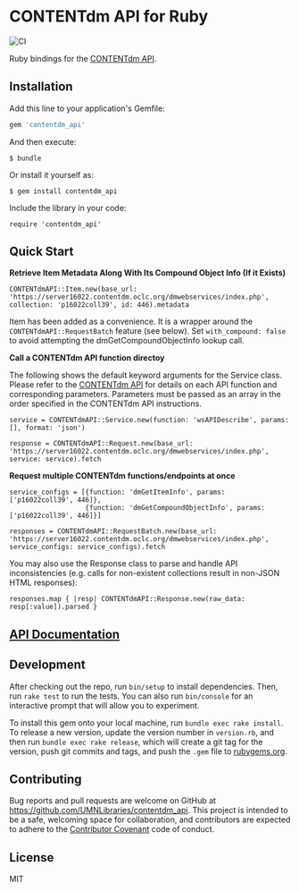 # CONTENTdm API for Ruby

![CI](https://github.com/UMNLibraries/contentdm_api/actions/workflows/ci.yml/badge.svg)

Ruby bindings for the [CONTENTdm API](https://www.oclc.org/support/services/contentdm_api/help/customizing-website-help/other-customizations/contentdm_api-api-reference.en.html).

## Installation

Add this line to your application's Gemfile:

```ruby
gem 'contentdm_api'
```

And then execute:

    $ bundle

Or install it yourself as:

    $ gem install contentdm_api

Include the library in your code:

`require 'contentdm_api'`


## Quick Start


**Retrieve Item Metadata Along With Its Compound Object Info (If it Exists)**

```
CONTENTdmAPI::Item.new(base_url: 'https://server16022.contentdm.oclc.org/dmwebservices/index.php', collection: 'p16022coll39', id: 446).metadata
```

Item has been added as a convenience. It is a wrapper around the `CONTENTdmAPI::RequestBatch` feature (see below). Set `with_compound: false` to avoid attempting the dmGetCompoundObjectInfo lookup call.

**Call a CONTENTdm API function directoy**

The following shows the default keyword arguments for the Service class. Please refer to the [CONTENTdm API](https://www.oclc.org/support/services/contentdm_api/help/customizing-website-help/other-customizations/contentdm_api-api-reference.en.html) for details on each API function and corresponding parameters. Parameters must be passed as an array in the order specified in the CONTENTdm API instructions.

```
service = CONTENTdmAPI::Service.new(function: 'wsAPIDescribe', params: [], format: 'json')

response = CONTENTdmAPI::Request.new(base_url: 'https://server16022.contentdm.oclc.org/dmwebservices/index.php', service: service).fetch
```

**Request multiple CONTENTdm functions/endpoints at once**

```
service_configs = [{function: 'dmGetItemInfo', params: ['p16022coll39', 446]},
                   {function: 'dmGetCompoundObjectInfo', params: ['p16022coll39', 446]}]

responses = CONTENTdmAPI::RequestBatch.new(base_url: 'https://server16022.contentdm.oclc.org/dmwebservices/index.php', service_configs: service_configs).fetch
```

You may also use the Response class to parse and handle API inconsistencies (e.g. calls for non-existent collections result in non-JSON HTML responses):

```
responses.map { |resp| CONTENTdmAPI::Response.new(raw_data: resp[:value]).parsed }
```

## [API Documentation](http://www.rubydoc.info/gems/contentdm_api)

## Development

After checking out the repo, run `bin/setup` to install dependencies. Then, run `rake test` to run the tests. You can also run `bin/console` for an interactive prompt that will allow you to experiment.

To install this gem onto your local machine, run `bundle exec rake install`. To release a new version, update the version number in `version.rb`, and then run `bundle exec rake release`, which will create a git tag for the version, push git commits and tags, and push the `.gem` file to [rubygems.org](https://rubygems.org).

## Contributing

Bug reports and pull requests are welcome on GitHub at https://github.com/UMNLibraries/contentdm_api. This project is intended to be a safe, welcoming space for collaboration, and contributors are expected to adhere to the [Contributor Covenant](http://contributor-covenant.org) code of conduct.


## License

MIT
